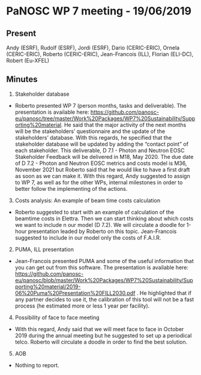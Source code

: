 PaNOSC WP 7 meeting - 19/06/2019
========================================================

Present
-------

Andy (ESRF), Rudolf (ESRF), Jordi (ESRF), Dario (CERIC-ERIC), Ornela (CERIC-ERIC), Roberto (CERIC-ERIC), Jean-Francois (ILL), Florian (ELI-DC), Robert (Eu-XFEL)

Minutes
-------

1. Stakeholder database
* Roberto presented WP 7 (person months, tasks and deliverable). The presentation is available here: https://github.com/panosc-eu/panosc/tree/master/Work%20Packages/WP7%20Sustainability/Supporting%20material. He said that the major activity of the next months will be the stakeholders’ questionnaire and the update of the stakeholders’ database. With this regards, he specified that the stakeholder database will be updated by adding the “contact point” of each stakeholder. This deliverable, D 7.1 - Photon and Neutron EOSC Stakeholder Feedback will be delivered in M18, May 2020. The due date of D 7.2 - Photon and Neutron EOSC metrics and costs model is M36, November 2021 but Roberto said that he would like to have a first draft as soon as we can make it. With this regard, Andy suggested to assign to WP 7, as well as for the other WPs, internal milestones in order to better follow the implementing of the actions. 
3. Costs analysis: An example of beam time costs calculation
* Roberto suggested to start with an example of calculation of the beamtime costs in Elettra. Then we can start thinking about which costs we want to include n our model (D 7.2). We will circulate a doodle for 1-hour presentation leaded by Roberto on this topic.  Jean-Francois suggested to include in our model only the costs of F.A.I.R. 
2. PUMA, ILL presentation
* Jean-Francois presented PUMA and some of the useful information that you can get out from this software. The presentation is available here: https://github.com/panosc-eu/panosc/blob/master/Work%20Packages/WP7%20Sustainability/Supporting%20material/2019-06%20Puma%20Presentation%20FILL2030.pdf .
He highlighted that if any partner decides to use it, the calibration of this tool will not be a fast process (he estimated more or less 1 year per facility). 
4. Possibility of face to face meeting
* With this regard, Andy said that we will meet face to face in October 2019 during the annual meeting but he suggested to set up a periodical telco. Roberto will circulate a doodle in order to find the best solution. 
5. AOB
* Nothing to report. 



